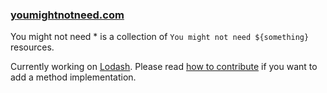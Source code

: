 ### [youmightnotneed.com](https://youmightnotneed.com)

You might not need * is a collection of `You might not need ${something}` resources. 

Currently working on [Lodash](./src/content/lodash-missing.md). Please read [how to contribute](./src/content/how-to-contribute.md) if you want to add a method implementation. 
